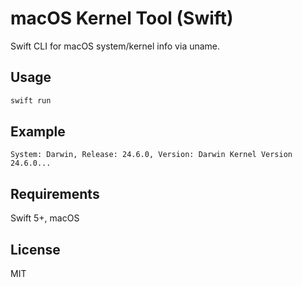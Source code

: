 # macOS Kernel Tool (Swift)

Swift CLI for macOS system/kernel info via uname.

## Usage

```bash
swift run
```

## Example

```
System: Darwin, Release: 24.6.0, Version: Darwin Kernel Version 24.6.0...
```

## Requirements

Swift 5+, macOS

## License

MIT